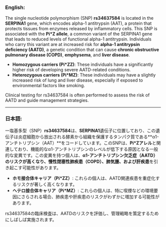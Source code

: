 ### English:
The single nucleotide polymorphism (SNP) **rs34637584** is located in the **SERPINA1** gene, which encodes alpha-1 antitrypsin (AAT), a protein that protects tissues from enzymes released by inflammatory cells. This SNP is associated with the **Pi*Z allele**, a common variant of the SERPINA1 gene that leads to reduced levels of functional alpha-1 antitrypsin. Individuals who carry this variant are at increased risk for **alpha-1 antitrypsin deficiency (AATD)**, a genetic condition that can cause **chronic obstructive pulmonary disease (COPD)**, **emphysema**, and **liver disease**.

- **Homozygous carriers (Pi*ZZ)**: These individuals have a significantly higher risk of developing severe AATD-related conditions.
- **Heterozygous carriers (Pi*MZ)**: These individuals may have a slightly increased risk of lung and liver disease, especially if exposed to environmental factors like smoking.

Clinical testing for rs34637584 is often performed to assess the risk of AATD and guide management strategies.

---

### 日本語:
一塩基多型（SNP）**rs34637584**は、**SERPINA1**遺伝子に位置しており、この遺伝子は炎症細胞から放出される酵素から組織を保護するタンパク質である**α1-アンチトリプシン（AAT）**をコードしています。このSNPは、**Pi*Zアレル**と関連しており、機能的なα1-アンチトリプシンのレベルが低下する原因となる一般的な変異です。この変異を持つ個人は、**α1-アンチトリプシン欠乏症（AATD）**のリスクが高くなり、**慢性閉塞性肺疾患（COPD）**、**肺気腫**、および**肝疾患**を引き起こす可能性があります。

- **ホモ接合体キャリア（Pi*ZZ）**: これらの個人は、AATD関連疾患を重症化するリスクが著しく高くなります。
- **ヘテロ接合体キャリア（Pi*MZ）**: これらの個人は、特に喫煙などの環境要因にさらされる場合、肺疾患や肝疾患のリスクがわずかに増加する可能性があります。

rs34637584の臨床検査は、AATDのリスクを評価し、管理戦略を策定するためにしばしば実施されます。